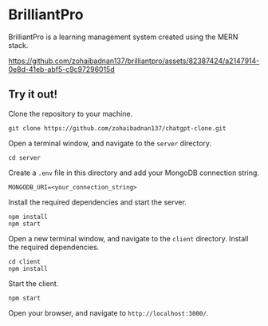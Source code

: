 # BrilliantPro
BrilliantPro is a learning management system created using the MERN stack.

https://github.com/zohaibadnan137/brilliantpro/assets/82387424/a2147914-0e8d-41eb-abf5-c9c97296015d

## Try it out!
Clone the repository to your machine. 
```
git clone https://github.com/zohaibadnan137/chatgpt-clone.git
```
Open a terminal window, and navigate to the ```server``` directory.
```
cd server
```
Create a ```.env``` file in this directory and add your MongoDB connection string.
```
MONGODB_URI=<your_connection_string>
```
Install the required dependencies and start the server.
```
npm install
npm start
```
Open a new terminal window, and navigate to the ```client``` directory. Install the required dependencies.
```
cd client
npm install
```
Start the client.
```
npm start
```
Open your browser, and navigate to ```http://localhost:3000/```.
